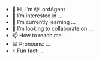 - 👋 Hi, I’m @LordAgent
- 👀 I’m interested in ...
- 🌱 I’m currently learning ...
- 💞️ I’m looking to collaborate on ...
- 📫 How to reach me ...
- 😄 Pronouns: ...
- ⚡ Fun fact: ...

<!---
LordAgent/LordAgent is a ✨ special ✨ repository because its `README.md` (this file) appears on your GitHub profile.
You can click the Preview link to take a look at your changes.
--->
